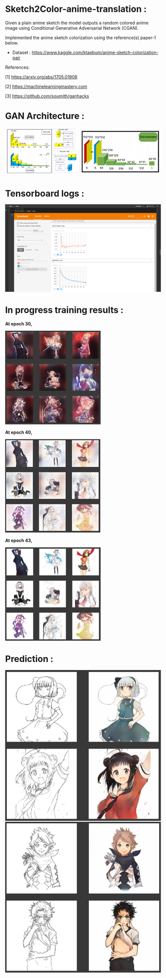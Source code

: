 # Sketch2Color-anime-translation :
Given a plain anime sketch the model outputs a random colored anime image using Conditional Generative Adversarial Network (CGAN).

Implemented the anime sketch colorization using the reference(s) paper-1 below.

* Dataset : https://www.kaggle.com/ktaebum/anime-sketch-colorization-pair

References:

[1] https://arxiv.org/abs/1705.01908

[2] https://machinelearningmastery.com

[3] https://github.com/soumith/ganhacks

# GAN Architecture :
![GAN](./Images/GAN.PNG)

# Tensorboard logs :
![Tensorboard](./Images/TensorboardLogs.png)

# In progress training results :
**At epoch 30,**

![result_epoch_30](./Images/Epoch30.PNG)

**At epoch 40,**

![result_epoch_40](./Images/Epoch40.PNG)

**At epoch 43,**

![result_epoch_43](./Images/Epoch43.PNG)

# Prediction :
![Sample_1](./Images/TestSample1.PNG)
![Sample_2](./Images/TestSample2.PNG)
